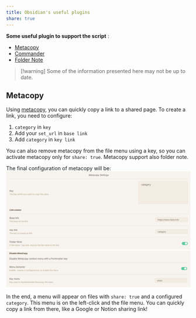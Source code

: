 ```yaml
---
title: Obsidian's useful plugins
share: true
---
```


**Some useful plugin to support the script** :
- [Metacopy](https://github.com/lisandra-dev/obsidian-metacopy)
- [Commander](https://github.com/phibr0/obsidian-commander)
- [Folder Note](https://github.com/LostPaul/obsidian-folder-notes)


> [!warning] Some of the information presented here may not be up to date.

## Metacopy

Using [metacopy](https://github.com/lisandra-dev/obsidian-metacopy), you can quickly copy a link to a shared page. To create a link, you need to configure:
 1. `category` in `key`
 2. Add your `set_url` in `base link`
 3. Add `category` in `key link`

You can also remove metacopy from the file menu using a key, so you can activate metacopy only for `share: true`. Metacopy support also folder note.

The final configuration of metacopy will be:
![](../img/metacopy3.png)
![](../img/metacopy2.png)

In the end, a menu will appear on files with `share: true` and a configured `category`. This menu is on the left-click and the file menu. You can quickly copy a link from there, like a Google or Notion sharing link!

